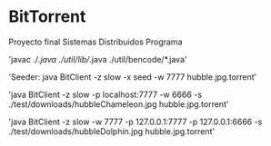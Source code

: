 # BitTorrent
 Proyecto final Sistemas Distribuidos Programa

'javac ./*.java ./util/lib/*.java ./util/bencode/*.java'

'Seeder: java BitClient -z slow -x seed -w 7777 hubble.jpg.torrent'

'java BitClient -z slow -p localhost:7777 -w 6666 -s ./test/downloads/hubbleChameleon.jpg hubble.jpg.torrent'

'java BitClient -z slow -w 7777 -p 127.0.0.1:7777 -p 127.0.0.1:6666 -s ./test/downloads/hubbleDolphin.jpg hubble.jpg.torrent'


